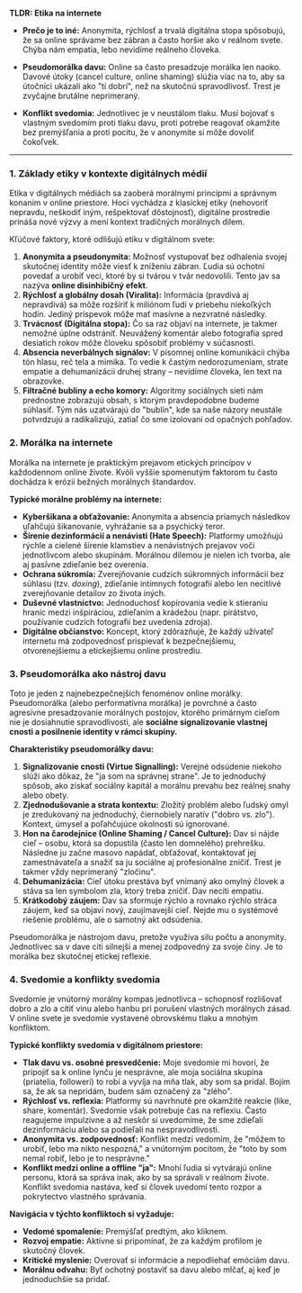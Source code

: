 **TLDR: Etika na internete**

- **Prečo je to iné:** Anonymita, rýchlosť a trvalá digitálna stopa spôsobujú, že sa online správame bez zábran a často horšie ako v reálnom svete. Chýba nám empatia, lebo nevidíme reálneho človeka.
    
- **Pseudomorálka davu:** Online sa často presadzuje morálka len naoko. Davové útoky (cancel culture, online shaming) slúžia viac na to, aby sa útočníci ukázali ako "tí dobrí", než na skutočnú spravodlivosť. Trest je zvyčajne brutálne neprimeraný.
    
- **Konflikt svedomia:** Jednotlivec je v neustálom tlaku. Musí bojovať s vlastným svedomím proti tlaku davu, proti potrebe reagovať okamžite bez premýšľania a proti pocitu, že v anonymite si môže dovoliť čokoľvek.

---

### **1. Základy etiky v kontexte digitálnych médií**

Etika v digitálnych médiách sa zaoberá morálnymi princípmi a správnym konaním v online priestore. Hoci vychádza z klasickej etiky (nehovoriť nepravdu, neškodiť iným, rešpektovať dôstojnosť), digitálne prostredie prináša nové výzvy a mení kontext tradičných morálnych dilem.

Kľúčové faktory, ktoré odlišujú etiku v digitálnom svete:

1. **Anonymita a pseudonymita:** Možnosť vystupovať bez odhalenia svojej skutočnej identity môže viesť k zníženiu zábran. Ľudia sú ochotní povedať a urobiť veci, ktoré by si tvárou v tvár nedovolili. Tento jav sa nazýva **online disinhibičný efekt**.
2. **Rýchlosť a globálny dosah (Viralita):** Informácia (pravdivá aj nepravdivá) sa môže rozšíriť k miliónom ľudí v priebehu niekoľkých hodín. Jediný príspevok môže mať masívne a nezvratné následky.
3. **Trvácnosť (Digitálna stopa):** Čo sa raz objaví na internete, je takmer nemožné úplne odstrániť. Neuvážený komentár alebo fotografia spred desiatich rokov môže človeku spôsobiť problémy v súčasnosti.
4. **Absencia neverbálnych signálov:** V písomnej online komunikácii chýba tón hlasu, reč tela a mimika. To vedie k častým nedorozumeniam, strate empatie a dehumanizácii druhej strany – nevidíme človeka, len text na obrazovke.
5. **Filtračné bubliny a echo komory:** Algoritmy sociálnych sietí nám prednostne zobrazujú obsah, s ktorým pravdepodobne budeme súhlasiť. Tým nás uzatvárajú do "bublín", kde sa naše názory neustále potvrdzujú a radikalizujú, zatiaľ čo sme izolovaní od opačných pohľadov.

### **2. Morálka na internete**

Morálka na internete je praktickým prejavom etických princípov v každodennom online živote. Kvôli vyššie spomenutým faktorom tu často dochádza k erózii bežných morálnych štandardov.

**Typické morálne problémy na internete:**

- **Kyberšikana a obťažovanie:** Anonymita a absencia priamych následkov uľahčujú šikanovanie, vyhrážanie sa a psychický teror.
- **Šírenie dezinformácií a nenávisti (Hate Speech):** Platformy umožňujú rýchle a cielené šírenie klamstiev a nenávistných prejavov voči jednotlivcom alebo skupinám. Morálnou dilemou je nielen ich tvorba, ale aj pasívne zdieľanie bez overenia.
- **Ochrana súkromia:** Zverejňovanie cudzích súkromných informácií bez súhlasu (tzv. _doxing_), zdieľanie intímnych fotografií alebo len necitlivé zverejňovanie detailov zo života iných.
- **Duševné vlastníctvo:** Jednoduchosť kopírovania vedie k stieraniu hraníc medzi inšpiráciou, zdieľaním a krádežou (napr. pirátstvo, používanie cudzích fotografií bez uvedenia zdroja).
- **Digitálne občianstvo:** Koncept, ktorý zdôrazňuje, že každý užívateľ internetu má zodpovednosť prispievať k bezpečnejšiemu, otvorenejšiemu a etickejšiemu online prostrediu.

### **3. Pseudomorálka ako nástroj davu**

Toto je jeden z najnebezpečnejších fenoménov online morálky. Pseudomorálka (alebo performatívna morálka) je povrchné a často agresívne presadzovanie morálnych postojov, ktorého primárnym cieľom nie je dosiahnutie spravodlivosti, ale **sociálne signalizovanie vlastnej cnosti a posilnenie identity v rámci skupiny.**

**Charakteristiky pseudomorálky davu:**

1. **Signalizovanie cnosti (Virtue Signalling):** Verejné odsúdenie niekoho slúži ako dôkaz, že "ja som na správnej strane". Je to jednoduchý spôsob, ako získať sociálny kapitál a morálnu prevahu bez reálnej snahy alebo obety.
2. **Zjednodušovanie a strata kontextu:** Zložitý problém alebo ľudský omyl je zredukovaný na jednoduchý, čiernobiely naratív ("dobro vs. zlo"). Kontext, úmysel a poľahčujúce okolnosti sú ignorované.
3. **Hon na čarodejnice (Online Shaming / Cancel Culture):** Dav si nájde cieľ – osobu, ktorá sa dopustila (často len domnelého) prehrešku. Následne ju začne masovo napádať, obťažovať, kontaktovať jej zamestnávateľa a snažiť sa ju sociálne aj profesionálne zničiť. Trest je takmer vždy neprimeraný "zločinu".
4. **Dehumanizácia:** Cieľ útoku prestáva byť vnímaný ako omylný človek a stáva sa len symbolom zla, ktorý treba zničiť. Dav necíti empatiu.
5. **Krátkodobý záujem:** Dav sa sformuje rýchlo a rovnako rýchlo stráca záujem, keď sa objaví nový, zaujímavejší cieľ. Nejde mu o systémové riešenie problému, ale o samotný akt odsúdenia.

Pseudomorálka je nástrojom davu, pretože využíva silu počtu a anonymity. Jednotlivec sa v dave cíti silnejší a menej zodpovedný za svoje činy. Je to morálka bez skutočnej etickej reflexie.

### **4. Svedomie a konflikty svedomia**

Svedomie je vnútorný morálny kompas jednotlivca – schopnosť rozlišovať dobro a zlo a cítiť vinu alebo hanbu pri porušení vlastných morálnych zásad. V online svete je svedomie vystavené obrovskému tlaku a mnohým konfliktom.

**Typické konflikty svedomia v digitálnom priestore:**

- **Tlak davu vs. osobné presvedčenie:** Moje svedomie mi hovorí, že pripojiť sa k online lynču je nesprávne, ale moja sociálna skupina (priatelia, followeri) to robí a vyvíja na mňa tlak, aby som sa pridal. Bojím sa, že ak sa nepridám, budem sám označený za "zlého".
- **Rýchlosť vs. reflexia:** Platformy sú navrhnuté pre okamžité reakcie (like, share, komentár). Svedomie však potrebuje čas na reflexiu. Často reagujeme impulzívne a až neskôr si uvedomíme, že sme zdieľali dezinformáciu alebo sa podieľali na nespravodlivosti.
- **Anonymita vs. zodpovednosť:** Konflikt medzi vedomím, že "môžem to urobiť, lebo ma nikto nespozná," a vnútorným pocitom, že "toto by som nemal robiť, lebo je to nesprávne."
- **Konflikt medzi online a offline "ja":** Mnohí ľudia si vytvárajú online personu, ktorá sa správa inak, ako by sa správali v reálnom živote. Konflikt svedomia nastáva, keď si človek uvedomí tento rozpor a pokrytectvo vlastného správania.

**Navigácia v týchto konfliktoch si vyžaduje:**

- **Vedomé spomalenie:** Premýšľať predtým, ako kliknem.
- **Rozvoj empatie:** Aktívne si pripomínať, že za každým profilom je skutočný človek.
- **Kritické myslenie:** Overovať si informácie a nepodliehať emóciám davu.
- **Morálnu odvahu:** Byť ochotný postaviť sa davu alebo mlčať, aj keď je jednoduchšie sa pridať.